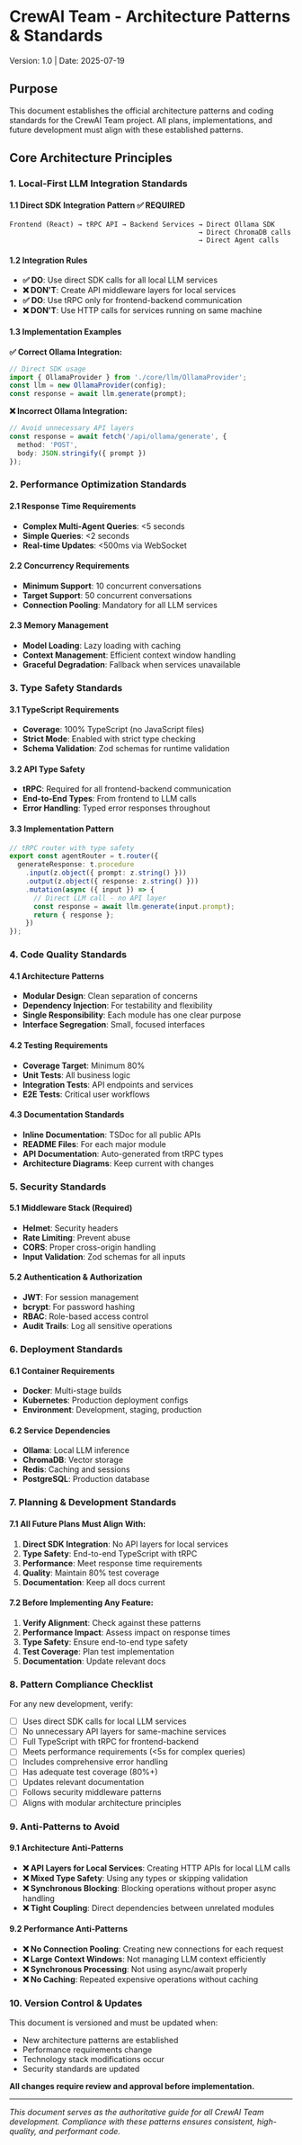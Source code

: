 # CrewAI Team - Architecture Patterns & Standards
Version: 1.0 | Date: 2025-07-19

## Purpose
This document establishes the official architecture patterns and coding standards for the CrewAI Team project. All plans, implementations, and future development must align with these established patterns.

## Core Architecture Principles

### 1. Local-First LLM Integration Standards

#### 1.1 Direct SDK Integration Pattern ✅ REQUIRED
```
Frontend (React) → tRPC API → Backend Services → Direct Ollama SDK
                                               → Direct ChromaDB calls
                                               → Direct Agent calls
```

#### 1.2 Integration Rules
- **✅ DO**: Use direct SDK calls for all local LLM services
- **❌ DON'T**: Create API middleware layers for local services
- **✅ DO**: Use tRPC only for frontend-backend communication
- **❌ DON'T**: Use HTTP calls for services running on same machine

#### 1.3 Implementation Examples

**✅ Correct Ollama Integration:**
```typescript
// Direct SDK usage
import { OllamaProvider } from './core/llm/OllamaProvider';
const llm = new OllamaProvider(config);
const response = await llm.generate(prompt);
```

**❌ Incorrect Ollama Integration:**
```typescript
// Avoid unnecessary API layers
const response = await fetch('/api/ollama/generate', {
  method: 'POST',
  body: JSON.stringify({ prompt })
});
```

### 2. Performance Optimization Standards

#### 2.1 Response Time Requirements
- **Complex Multi-Agent Queries**: <5 seconds
- **Simple Queries**: <2 seconds
- **Real-time Updates**: <500ms via WebSocket

#### 2.2 Concurrency Requirements
- **Minimum Support**: 10 concurrent conversations
- **Target Support**: 50 concurrent conversations
- **Connection Pooling**: Mandatory for all LLM services

#### 2.3 Memory Management
- **Model Loading**: Lazy loading with caching
- **Context Management**: Efficient context window handling
- **Graceful Degradation**: Fallback when services unavailable

### 3. Type Safety Standards

#### 3.1 TypeScript Requirements
- **Coverage**: 100% TypeScript (no JavaScript files)
- **Strict Mode**: Enabled with strict type checking
- **Schema Validation**: Zod schemas for runtime validation

#### 3.2 API Type Safety
- **tRPC**: Required for all frontend-backend communication
- **End-to-End Types**: From frontend to LLM calls
- **Error Handling**: Typed error responses throughout

#### 3.3 Implementation Pattern
```typescript
// tRPC router with type safety
export const agentRouter = t.router({
  generateResponse: t.procedure
    .input(z.object({ prompt: z.string() }))
    .output(z.object({ response: z.string() }))
    .mutation(async ({ input }) => {
      // Direct LLM call - no API layer
      const response = await llm.generate(input.prompt);
      return { response };
    })
});
```

### 4. Code Quality Standards

#### 4.1 Architecture Patterns
- **Modular Design**: Clean separation of concerns
- **Dependency Injection**: For testability and flexibility
- **Single Responsibility**: Each module has one clear purpose
- **Interface Segregation**: Small, focused interfaces

#### 4.2 Testing Requirements
- **Coverage Target**: Minimum 80%
- **Unit Tests**: All business logic
- **Integration Tests**: API endpoints and services
- **E2E Tests**: Critical user workflows

#### 4.3 Documentation Standards
- **Inline Documentation**: TSDoc for all public APIs
- **README Files**: For each major module
- **API Documentation**: Auto-generated from tRPC types
- **Architecture Diagrams**: Keep current with changes

### 5. Security Standards

#### 5.1 Middleware Stack (Required)
- **Helmet**: Security headers
- **Rate Limiting**: Prevent abuse
- **CORS**: Proper cross-origin handling
- **Input Validation**: Zod schemas for all inputs

#### 5.2 Authentication & Authorization
- **JWT**: For session management
- **bcrypt**: For password hashing
- **RBAC**: Role-based access control
- **Audit Trails**: Log all sensitive operations

### 6. Deployment Standards

#### 6.1 Container Requirements
- **Docker**: Multi-stage builds
- **Kubernetes**: Production deployment configs
- **Environment**: Development, staging, production

#### 6.2 Service Dependencies
- **Ollama**: Local LLM inference
- **ChromaDB**: Vector storage
- **Redis**: Caching and sessions
- **PostgreSQL**: Production database

### 7. Planning & Development Standards

#### 7.1 All Future Plans Must Align With:
1. **Direct SDK Integration**: No API layers for local services
2. **Type Safety**: End-to-end TypeScript with tRPC
3. **Performance**: Meet response time requirements
4. **Quality**: Maintain 80% test coverage
5. **Documentation**: Keep all docs current

#### 7.2 Before Implementing Any Feature:
1. **Verify Alignment**: Check against these patterns
2. **Performance Impact**: Assess impact on response times
3. **Type Safety**: Ensure end-to-end type safety
4. **Test Coverage**: Plan test implementation
5. **Documentation**: Update relevant docs

### 8. Pattern Compliance Checklist

For any new development, verify:

- [ ] Uses direct SDK calls for local LLM services
- [ ] No unnecessary API layers for same-machine services
- [ ] Full TypeScript with tRPC for frontend-backend
- [ ] Meets performance requirements (<5s for complex queries)
- [ ] Includes comprehensive error handling
- [ ] Has adequate test coverage (80%+)
- [ ] Updates relevant documentation
- [ ] Follows security middleware patterns
- [ ] Aligns with modular architecture principles

### 9. Anti-Patterns to Avoid

#### 9.1 Architecture Anti-Patterns
- **❌ API Layers for Local Services**: Creating HTTP APIs for local LLM calls
- **❌ Mixed Type Safety**: Using any types or skipping validation
- **❌ Synchronous Blocking**: Blocking operations without proper async handling
- **❌ Tight Coupling**: Direct dependencies between unrelated modules

#### 9.2 Performance Anti-Patterns
- **❌ No Connection Pooling**: Creating new connections for each request
- **❌ Large Context Windows**: Not managing LLM context efficiently
- **❌ Synchronous Processing**: Not using async/await properly
- **❌ No Caching**: Repeated expensive operations without caching

### 10. Version Control & Updates

This document is versioned and must be updated when:
- New architecture patterns are established
- Performance requirements change
- Technology stack modifications occur
- Security standards are updated

**All changes require review and approval before implementation.**

---

*This document serves as the authoritative guide for all CrewAI Team development. Compliance with these patterns ensures consistent, high-quality, and performant code.*